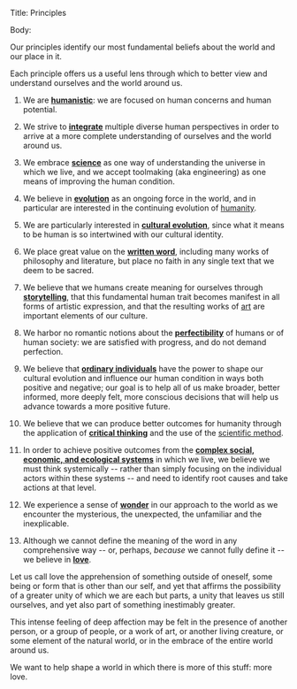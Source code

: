 Title: Principles

Body:


Our principles identify our most fundamental beliefs about the world and our place in it.

Each principle offers us a useful lens through which to better view and understand ourselves and the world around us.

01. We are [**humanistic**][humanism]: we are focused on human concerns and human potential.

[humanism]:           ../tags/humanism.html

02. We strive to **[integrate][integral]** multiple diverse human perspectives in order to arrive at a more complete understanding of ourselves and the world around us.

[integral]:     ../tags/integral.html

03. We embrace **[science][]** as one way of understanding the universe in which we live, and we accept toolmaking (aka engineering) as one means of improving the human condition.

[science]:            ../tags/science.html

04. We believe in **[evolution][]** as an ongoing force in the world, and in particular are interested in the continuing evolution of [humanity][humanism].

[evolution]:          ../tags/evolution.html
[humanism]:           ../tags/humanism.html

05. We are particularly interested in **[cultural evolution][cultural-evolution]**, since what it means to be human is so intertwined with our cultural identity.


[cultural-evolution]: ../tags/cultural-evolution.html

06. We place great value on the [**written word**][written-word], including many works of philosophy and literature, but place no faith in any single text that we deem to be sacred.


[written-word]: ../tags/written-word.html

07. We believe that we humans create meaning for ourselves through [**storytelling**][stories], that this fundamental human trait becomes manifest in all forms of artistic expression, and that the resulting works of [art][] are important elements of our culture.

[art]: ../tags/art.html
[stories]: ../tags/stories.html

08. We harbor no romantic notions about the **[perfectibility][imperfection]** of humans or of human society: we are satisfied with progress, and do not demand perfection.


[imperfection]: ../tags/imperfection.html

09. We believe that **[ordinary individuals][individuals]** have the power to shape our cultural evolution and influence our human condition in ways both positive and negative; our goal is to help all of us make broader, better informed, more deeply felt, more conscious decisions that will help us advance towards a more positive future.

[individuals]: ../tags/individuals.html

10. We believe that we can produce better outcomes for humanity through the application of **[critical thinking][critical-thinking]** and the use of the [scientific method][science].

[critical-thinking]: ../tags/critical-thinking.html
[science]: ../tags/science.html

11. In order to achieve positive outcomes from the **[complex social, economic, and ecological systems][systemic]** in which we live, we believe we must think systemically -- rather than simply focusing on the individual actors within these systems -- and need to identify root causes and take actions at that level.


[systemic]: ../tags/systemic.html

12. We experience a sense of [**wonder**][wonder] in our approach to the world as we encounter the mysterious, the unexpected, the unfamiliar and the inexplicable.


[wonder]: ../tags/wonder.html

13. Although we cannot define the meaning of the word in any comprehensive way -- or, perhaps, *because* we cannot fully define it -- we believe in **[love][]**. 

Let us call love the apprehension of something outside of oneself, some being or form that is other than our self, and yet that affirms the possibility of a greater unity of which we are each but parts, a unity that leaves us still ourselves, and yet also part of something inestimably greater. 

This intense feeling of deep affection may be felt in the presence of another person, or a group of people, or a work of art, or another living creature, or some element of the natural world, or in the embrace of the entire world around us. 

We want to help shape a world in which there is more of this stuff: more love.


[love]: ../tags/love.html
